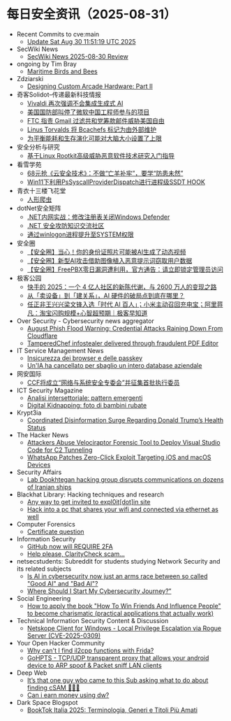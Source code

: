 # 每日安全资讯（2025-08-31）

- Recent Commits to cve:main
  - [Update Sat Aug 30 11:51:19 UTC 2025](https://github.com/trickest/cve/commit/0f8bff4efaa2807e90f2359387fc2ac6b3d4b044)
- SecWiki News
  - [SecWiki News 2025-08-30 Review](http://www.sec-wiki.com/?2025-08-30)
- ongoing by Tim Bray
  - [Maritime Birds and Bees](https://www.tbray.org/ongoing/When/202x/2025/08/30/Maritime-Wildlife)
- Zdziarski
  - [Designing Custom Arcade Hardware: Part II](https://www.zdziarski.com/blog/?p=13229)
- 奇客Solidot–传递最新科技情报
  - [Vivaldi 再次强调不会集成生成式 AI](https://www.solidot.org/story?sid=82186)
  - [美国国防部叫停了微软中国工程师参与的项目](https://www.solidot.org/story?sid=82185)
  - [FTC 指责 Gmail 过滤共和党筹款邮件威胁美国自由](https://www.solidot.org/story?sid=82184)
  - [Linus Torvalds 将 Bcachefs 标记为由外部维护](https://www.solidot.org/story?sid=82183)
  - [为平衡能耗和生存演化可能对大脑大小设置了上限](https://www.solidot.org/story?sid=82182)
- 安全分析与研究
  - [基于Linux Rootkit高级威胁恶意软件技术研究入门指导](https://mp.weixin.qq.com/s?__biz=MzA4ODEyODA3MQ==&mid=2247493316&idx=1&sn=06834bfe852c5d213f5ceef58d7d6dd2)
- 看雪学苑
  - [68元抢《云安全技术》：不做“亡羊补牢”，要学“防患未然”](https://mp.weixin.qq.com/s?__biz=MjM5NTc2MDYxMw==&mid=2458599163&idx=1&sn=a6f2d7fb68a406ad8971e5ff230d371e)
  - [Win11下利用PsSyscallProviderDispatch进行进程级SSDT HOOK](https://mp.weixin.qq.com/s?__biz=MjM5NTc2MDYxMw==&mid=2458599163&idx=2&sn=b2c9e00e1499d46ee678ae81bf452c05)
- 青衣十三楼飞花堂
  - [人形爬虫](https://mp.weixin.qq.com/s?__biz=MzUzMjQyMDE3Ng==&mid=2247488583&idx=1&sn=3db7622725dc831098f21ab228a9c9b5)
- dotNet安全矩阵
  - [.NET内网实战：修改注册表关闭Windows Defender](https://mp.weixin.qq.com/s?__biz=MzUyOTc3NTQ5MA==&mid=2247500446&idx=1&sn=d60754fd735fc4398b2d396430e3c7cb)
  - [.NET 安全攻防知识交流社区](https://mp.weixin.qq.com/s?__biz=MzUyOTc3NTQ5MA==&mid=2247500446&idx=2&sn=cfc68ee1e32f8842ecbc17e057d11e4f)
  - [通过winlogon进程提升至SYSTEM权限](https://mp.weixin.qq.com/s?__biz=MzUyOTc3NTQ5MA==&mid=2247500446&idx=3&sn=0767886c8aa04ce0817db5e4f51be887)
- 安全圈
  - [【安全圈】当心！你的身份证照片可能被AI生成了动态视频](https://mp.weixin.qq.com/s?__biz=MzIzMzE4NDU1OQ==&mid=2652071454&idx=1&sn=6c68e9884b2ac576cc675099a2ba6ec9)
  - [【安全圈】新型AI攻击借助图像植入恶意提示词窃取用户数据](https://mp.weixin.qq.com/s?__biz=MzIzMzE4NDU1OQ==&mid=2652071454&idx=2&sn=81ab38e3946042018a4108d85e0d20d8)
  - [【安全圈】FreePBX零日漏洞遭利用，官方通告：请立即锁定管理员访问](https://mp.weixin.qq.com/s?__biz=MzIzMzE4NDU1OQ==&mid=2652071454&idx=3&sn=a2347c2c70f78c9cdd8b34541194b316)
- 极客公园
  - [快手的 2025：一个 4 亿人社区的新陈代谢，与 2600 万人的变现之路](https://mp.weixin.qq.com/s?__biz=MTMwNDMwODQ0MQ==&mid=2653085793&idx=1&sn=05f878080b9481a18863e6289305b39d)
  - [从「卖设备」到「建关系」，AI 硬件的破局点到底在哪里？](https://mp.weixin.qq.com/s?__biz=MTMwNDMwODQ0MQ==&mid=2653085786&idx=1&sn=14fbdbd12304f7fdc03aa48f8b6e1823)
  - [任正非王兴兴梁文锋入选「时代 AI 百人」；小米主动召回充电宝；阿里蒋凡：淘宝闪购规模+心智超预期｜极客早知道](https://mp.weixin.qq.com/s?__biz=MTMwNDMwODQ0MQ==&mid=2653085768&idx=1&sn=0505c6acc2ccc0ee5de183da58717214)
- Over Security - Cybersecurity news aggregator
  - [August Phish Flood Warning: Credential Attacks Raining Down From Cloudflare](https://pixmsecurity.com/blog/blog/summer-phishing-floodwarning-credential-attacks-raining-down-from-cloudflare/)
  - [TamperedChef infostealer delivered through fraudulent PDF Editor](https://www.bleepingcomputer.com/news/security/tamperedchef-infostealer-delivered-through-fraudulent-pdf-editor/)
- IT Service Management News
  - [Insicurezza dei browser e delle passkey](http://blog.cesaregallotti.it/2025/08/insicurezza-dei-browser-e-delle-passkey.html)
  - [Un'IA ha cancellato per sbaglio un intero database aziendale](http://blog.cesaregallotti.it/2025/08/unia-ha-cancellato-per-sbaglio-un.html)
- 网安国际
  - [CCF将成立“网络与系统安全专委会”并征集首批执行委员](https://mp.weixin.qq.com/s?__biz=MzA4ODYzMjU0NQ==&mid=2652317950&idx=1&sn=00b46bb0a8b961999d75f5e6c4cfa547)
- ICT Security Magazine
  - [Analisi intersettoriale: pattern emergenti](https://www.ictsecuritymagazine.com/articoli/analisi-intersettoriale/)
  - [Digital Kidnapping: foto di bambini rubate](https://www.ictsecuritymagazine.com/notizie/digital-kidnapping/)
- Krypt3ia
  - [Coordinated Disinformation Surge Regarding Donald Trump’s Health Status](https://krypt3ia.wordpress.com/2025/08/30/coordinated-disinformation-surge-regarding-donald-trumps-health-status/)
- The Hacker News
  - [Attackers Abuse Velociraptor Forensic Tool to Deploy Visual Studio Code for C2 Tunneling](https://thehackernews.com/2025/08/attackers-abuse-velociraptor-forensic.html)
  - [WhatsApp Patches Zero-Click Exploit Targeting iOS and macOS Devices](https://thehackernews.com/2025/08/whatsapp-issues-emergency-update-for.html)
- Security Affairs
  - [Lab Dookhtegan hacking group disrupts communications on dozens of Iranian ships](https://securityaffairs.com/181737/hacking/lab-dookhtegan-disrupts-comms-iranian-ships.html)
- Blackhat Library: Hacking techniques and research
  - [Any way to get invited to expl0it[dot]in site](https://www.reddit.com/r/blackhat/comments/1n3ymdj/any_way_to_get_invited_to_expl0itdotin_site/)
  - [Hack into a pc that shares your wifi and connected via ethernet as well](https://www.reddit.com/r/blackhat/comments/1n474jb/hack_into_a_pc_that_shares_your_wifi_and/)
- Computer Forensics
  - [Certificate question](https://www.reddit.com/r/computerforensics/comments/1n3v3zl/certificate_question/)
- Information Security
  - [GitHub now will REQUIRE 2FA](https://www.reddit.com/r/Information_Security/comments/1n41m71/github_now_will_require_2fa/)
  - [Help please, ClarityCheck scam...](https://www.reddit.com/r/Information_Security/comments/1n3wukc/help_please_claritycheck_scam/)
- netsecstudents: Subreddit for students studying Network Security and its related subjects
  - [Is AI in cybersecurity now just an arms race between so called "Good AI" and "Bad AI"?](https://www.reddit.com/r/netsecstudents/comments/1n4fw1v/is_ai_in_cybersecurity_now_just_an_arms_race/)
  - [Where Should I Start My Cybersecurity Journey?”](https://www.reddit.com/r/netsecstudents/comments/1n402h9/where_should_i_start_my_cybersecurity_journey/)
- Social Engineering
  - [How to apply the book "How To Win Friends And Influence People" to become charismatic (practical applications that actually work)](https://www.reddit.com/r/SocialEngineering/comments/1n414b2/how_to_apply_the_book_how_to_win_friends_and/)
- Technical Information Security Content & Discussion
  - [Netskope Client for Windows - Local Privilege Escalation via Rogue Server (CVE-2025-0309)](https://www.reddit.com/r/netsec/comments/1n43kvo/netskope_client_for_windows_local_privilege/)
- Your Open Hacker Community
  - [Why can't I find il2cpp functions with Frida?](https://www.reddit.com/r/HowToHack/comments/1n4fu9r/why_cant_i_find_il2cpp_functions_with_frida/)
  - [GoHPTS - TCP/UDP transparent proxy that allows your android device to ARP spoof & Packet sniff LAN clients](https://www.reddit.com/r/HowToHack/comments/1n3tg33/gohpts_tcpudp_transparent_proxy_that_allows_your/)
- Deep Web
  - [It’s that one guy wbo came to this Sub asking what to do about finding cSAM 🤣🤣🤣](https://www.reddit.com/r/deepweb/comments/1n40by6/its_that_one_guy_wbo_came_to_this_sub_asking_what/)
  - [Can i earn money using dw?](https://www.reddit.com/r/deepweb/comments/1n3vezo/can_i_earn_money_using_dw/)
- Dark Space Blogspot
  - [BookTok Italia 2025: Terminologia, Generi e Titoli Più Amati](http://darkwhite666.blogspot.com/2025/08/booktok-italia-2025-terminologia-generi.html)
